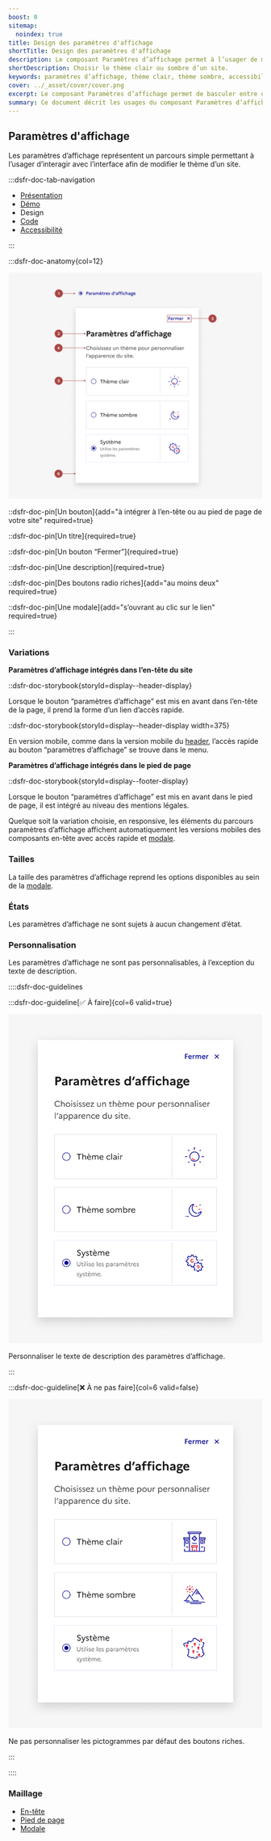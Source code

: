 ```yaml
---
boost: 0
sitemap:
  noindex: true
title: Design des paramètres d'affichage
shortTitle: Design des paramètres d'affichage
description: Le composant Paramètres d’affichage permet à l’usager de modifier le thème visuel d’un site entre mode clair et mode sombre.
shortDescription: Choisir le thème clair ou sombre d’un site.
keywords: paramètres d’affichage, thème clair, thème sombre, accessibilité, modale, interface, design system, expérience utilisateur, header, footer
cover: ../_asset/cover/cover.png
excerpt: Le composant Paramètres d’affichage permet de basculer entre un thème clair ou sombre. Il s’intègre dans l’en-tête ou le pied de page et s’utilise via une modale dédiée.
summary: Ce document décrit les usages du composant Paramètres d’affichage, qui offre à l’usager le choix entre un thème clair ou sombre pour améliorer son confort de navigation. Il précise où et comment intégrer ce composant, les comportements attendus lors de l’ouverture de la modale et la gestion de l’arrière-plan. Le changement de thème s’opère instantanément, sans validation supplémentaire. Ce guide s’adresse aux concepteurs souhaitant offrir une personnalisation simple et accessible de l’interface.
---
```


## Paramètres d'affichage

Les paramètres d’affichage représentent un parcours simple permettant à l’usager d’interagir avec l’interface afin de modifier le thème d’un site.

:::dsfr-doc-tab-navigation

- [Présentation](../index.md)
- [Démo](../demo/index.md)
- Design
- [Code](../code/index.md)
- [Accessibilité](../accessibility/index.md)

:::

:::dsfr-doc-anatomy{col=12}

![Anatomie des paramètres d'affichage](../_asset/anatomy/anatomy-1.png)

::dsfr-doc-pin[Un bouton]{add="à intégrer à l’en-tête ou au pied de page de votre site" required=true}

::dsfr-doc-pin[Un titre]{required=true}

::dsfr-doc-pin[Un bouton “Fermer”]{required=true}

::dsfr-doc-pin[Une description]{required=true}

::dsfr-doc-pin[Des boutons radio riches]{add="au moins deux" required=true}

::dsfr-doc-pin[Une modale]{add="s’ouvrant au clic sur le lien" required=true}

:::

### Variations

**Paramètres d’affichage intégrés dans l’en-tête du site**

::dsfr-doc-storybook{storyId=display--header-display}

Lorsque le bouton “paramètres d’affichage” est mis en avant dans l’en-tête de la page, il prend la forme d’un lien d’accès rapide.

::dsfr-doc-storybook{storyId=display--header-display width=375}

En version mobile, comme dans la version mobile du [header](../../../../header/_part/doc/index.md), l’accès rapide au bouton “paramètres d’affichage” se trouve dans le menu.

**Paramètres d’affichage intégrés dans le pied de page**

::dsfr-doc-storybook{storyId=display--footer-display}

Lorsque le bouton “paramètres d’affichage” est mis en avant dans le pied de page, il est intégré au niveau des mentions légales.

Quelque soit la variation choisie, en responsive, les éléments du parcours paramètres d’affichage affichent automatiquement les versions mobiles des composants en-tête avec accès rapide et [modale](../../../../modal/_part/doc/index.md).

### Tailles

La taille des paramètres d’affichage reprend les options disponibles au sein de la [modale](../../../../modal/_part/doc/index.md).

### États

Les paramètres d’affichage ne sont sujets à aucun changement d’état.

### Personnalisation

Les paramètres d’affichage ne sont pas personnalisables, à l’exception du texte de description.

::::dsfr-doc-guidelines

:::dsfr-doc-guideline[✅ À faire]{col=6 valid=true}

![](../_asset/custom/do-1.png)

Personnaliser le texte de description des paramètres d’affichage.

:::

:::dsfr-doc-guideline[❌ À ne pas faire]{col=6 valid=false}

![](../_asset/custom/dont-1.png)

Ne pas personnaliser les pictogrammes par défaut des boutons riches.

:::

::::

### Maillage

- [En-tête](../../../../header/_part/doc/index.md)
- [Pied de page](../../../../footer/_part/doc/index.md)
- [Modale](../../../../modal/_part/doc/index.md)
